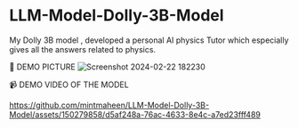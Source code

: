 # LLM-Model-Dolly-3B-Model
My Dolly 3B model , developed a personal AI physics Tutor which especially gives all the answers related to physics.

📸 DEMO PICTURE 
![Screenshot 2024-02-22 182230](https://github.com/mintmaheen/LLM-Model-Dolly-3B-Model/assets/150279858/3ea61f75-4ed6-402d-94ee-fcdbbe94890c)

📹 DEMO VIDEO OF THE MODEL 


https://github.com/mintmaheen/LLM-Model-Dolly-3B-Model/assets/150279858/d5af248a-76ac-4633-8e4c-a7ed23fff489





